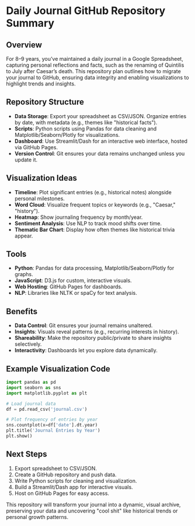 # Daily Journal GitHub Repository Summary

## Overview
For 8–9 years, you’ve maintained a daily journal in a Google Spreadsheet, capturing personal reflections and facts, such as the renaming of Quintilis to July after Caesar’s death. This repository plan outlines how to migrate your journal to GitHub, ensuring data integrity and enabling visualizations to highlight trends and insights.

## Repository Structure
- **Data Storage**: Export your spreadsheet as CSV/JSON. Organize entries by date, with metadata (e.g., themes like "historical facts").
- **Scripts**: Python scripts using Pandas for data cleaning and Matplotlib/Seaborn/Plotly for visualizations.
- **Dashboard**: Use Streamlit/Dash for an interactive web interface, hosted via GitHub Pages.
- **Version Control**: Git ensures your data remains unchanged unless you update it.

## Visualization Ideas
- **Timeline**: Plot significant entries (e.g., historical notes) alongside personal milestones.
- **Word Cloud**: Visualize frequent topics or keywords (e.g., "Caesar," "history").
- **Heatmap**: Show journaling frequency by month/year.
- **Sentiment Analysis**: Use NLP to track mood shifts over time.
- **Thematic Bar Chart**: Display how often themes like historical trivia appear.

## Tools
- **Python**: Pandas for data processing, Matplotlib/Seaborn/Plotly for graphs.
- **JavaScript**: D3.js for custom, interactive visuals.
- **Web Hosting**: GitHub Pages for dashboards.
- **NLP**: Libraries like NLTK or spaCy for text analysis.

## Benefits
- **Data Control**: Git ensures your journal remains unaltered.
- **Insights**: Visuals reveal patterns (e.g., recurring interests in history).
- **Shareability**: Make the repository public/private to share insights selectively.
- **Interactivity**: Dashboards let you explore data dynamically.

## Example Visualization Code
```python
import pandas as pd
import seaborn as sns
import matplotlib.pyplot as plt

# Load journal data
df = pd.read_csv('journal.csv')

# Plot frequency of entries by year
sns.countplot(x=df['date'].dt.year)
plt.title('Journal Entries by Year')
plt.show()
```

## Next Steps
1. Export spreadsheet to CSV/JSON.
2. Create a GitHub repository and push data.
3. Write Python scripts for cleaning and visualization.
4. Build a Streamlit/Dash app for interactive visuals.
5. Host on GitHub Pages for easy access.

This repository will transform your journal into a dynamic, visual archive, preserving your data and uncovering "cool shit" like historical trends or personal growth patterns.